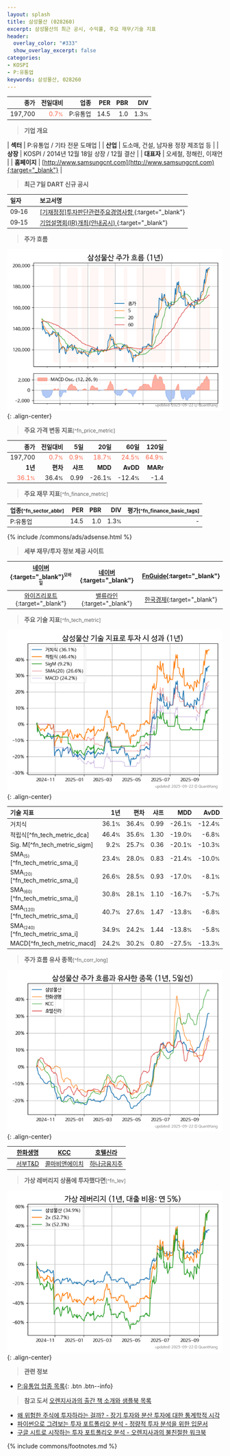 ```yaml
---
layout: splash
title: 삼성물산 (028260)
excerpt: 삼성물산의 최근 공시, 수익률, 주요 재무/기술 지표
header:
  overlay_color: "#333"
  show_overlay_excerpt: false
categories:
- KOSPI
- P:유통업
keywords: 삼성물산, 028260
---
```


| **종가** | **전일대비** | **업종** | **PER** | **PBR** | **DIV** |
| -------: | -----------: | -------: | ------: | ------: | ------: |
| 197,700 | <span style="color: tomato">0.7<small>%</small></span> | P:유통업 | 14.5 | 1.0 | 1.3<small>%</small> |

<!-- more -->


> **기업 개요**<a id="company"></a>

| <span style="white-space:nowrap;">**섹터**</span> | P:유통업 / 기타 전문 도매업 |
| <span style="white-space:nowrap;">**산업**</span> | 도소매, 건설, 남자용 정장 제조업 등 |
| <span style="white-space:nowrap;">**상장**</span> | KOSPI / 2014년 12월 18일 상장 / 12월 결산 |
| <span style="white-space:nowrap;">**대표자**</span> | 오세철, 정해린, 이재언 |
| <span style="white-space:nowrap;">**홈페이지**</span> | [http://www.samsungcnt.com](http://www.samsungcnt.com){:target="_blank"} |


> **최근 7일 DART 신규 공시**<a id="dart"></a>

| **일자** |      | **보고서명** |
| :------- | :--- | :----------- |
| 09&#x2011;16 | | [[기재정정]투자판단관련주요경영사항              ](https://dart.fss.or.kr/dsaf001/main.do?rcpNo=20250916800489){:target="_blank"} |
| 09&#x2011;15 | | [기업설명회(IR)개최(안내공시)              ](https://dart.fss.or.kr/dsaf001/main.do?rcpNo=20250915800546){:target="_blank"} |


> **주가 흐름**<a id="price"></a>

![028260](/stock/images/028260.png){: .align-center}


> **주요 가격 변동 지표**<small>[^fn_price_metric]</small>

| **종가** | **전일대비** | **5일** | **20일** | **60일** | **120일** |
| -------: | -----------: | ------: | -------: | -------: | --------: |
| 197,700 | <span style="color: tomato">0.7<small>%</small></span> | <span style="color: tomato">0.9<small>%</small></span> | <span style="color: tomato">18.7<small>%</small></span> | <span style="color: tomato">24.5<small>%</small></span> | <span style="color: tomato">64.9<small>%</small></span> |
| **1년** | **편차** | **샤프** | **MDD** | **AvDD** | **MARr** |
| <span style="color: tomato">36.1<small>%</small></span> | 36.4<small>%</small> | 0.99 | -26.1<small>%</small> | -12.4<small>%</small> | -1.4 |


> **주요 재무 지표**<small>[^fn_finance_metric]</small>

| **업종**<small>[^fn_sector_abbr]</small> | **PER** | **PBR** | **DIV** | **평가**<small>[^fn_finance_basic_tags]</small> |
| :--------------------------------------- | ------: | ------: | ------: | ----------------------------------------------: |
| P:유통업 | 14.5 | 1.0 | 1.3<small>%</small> | - |



{% include /commons/ads/adsense.html %}

> **세부 재무/투자 정보 제공 사이트**

| [네이버](https://m.stock.naver.com/domestic/stock/028260/finance/summary){:target="_blank"}<sup><small>모바일</small></sup> | [네이버](https://finance.naver.com/item/coinfo.naver?code=028260){:target="_blank"} | [FnGuide](https://comp.fnguide.com/SVO2/ASP/SVD_Invest.asp?gicode=A028260&MenuYn=Y){:target="_blank"} |
| :---: | :---: | :---: |
| [와이즈리포트](https://comp.wisereport.co.kr/company/c1040001.aspx?cmp_cd=028260){:target="_blank"} | [밸류라인](https://www.valueline.co.kr/finance/summary/028260){:target="_blank"} | [한국경제](https://markets.hankyung.com/stock/028260/financial-summary){:target="_blank"} |


> **주요 기술 지표**<small>[^fn_tech_metric]</small>


![028260](/stock/images/028260_tech.png){: .align-center}

| **기술 지표** | **1년** | **편차** | **샤프** | **MDD** | **AvDD** |
| :------------ | ------: | -----------: | -------: | ------: | -------: |
| 거치식 | 36.1<small>%</small> | 36.4<small>%</small> | 0.99 | -26.1<small>%</small> | -12.4<small>%</small> |
| 적립식[^fn_tech_metric_dca] | 46.4<small>%</small> | 35.6<small>%</small> | 1.30 | -19.0<small>%</small> | -6.8<small>%</small> |
| Sig. M[^fn_tech_metric_sigm] | 9.2<small>%</small> | 25.7<small>%</small> | 0.36 | -20.1<small>%</small> | -10.3<small>%</small> |
| SMA<small><sub>(5)</sub></small>[^fn_tech_metric_sma_i] | 23.4<small>%</small> | 28.0<small>%</small> | 0.83 | -21.4<small>%</small> | -10.0<small>%</small> |
| SMA<small><sub>(20)</sub></small>[^fn_tech_metric_sma_i] | 26.6<small>%</small> | 28.5<small>%</small> | 0.93 | -17.0<small>%</small> | -8.1<small>%</small> |
| SMA<small><sub>(60)</sub></small>[^fn_tech_metric_sma_i] | 30.8<small>%</small> | 28.1<small>%</small> | 1.10 | -16.7<small>%</small> | -5.7<small>%</small> |
| SMA<small><sub>(120)</sub></small>[^fn_tech_metric_sma_i] | 40.7<small>%</small> | 27.6<small>%</small> | 1.47 | -13.8<small>%</small> | -6.8<small>%</small> |
| SMA<small><sub>(240)</sub></small>[^fn_tech_metric_sma_i] | 34.9<small>%</small> | 24.2<small>%</small> | 1.44 | -13.8<small>%</small> | -5.8<small>%</small> |
| MACD[^fn_tech_metric_macd] | 24.2<small>%</small> | 30.2<small>%</small> | 0.80 | -27.5<small>%</small> | -13.3<small>%</small> |


> **주가 흐름 유사 종목**<a id="corr"></a><small>[^fn_corr_long]</small>

![028260](/stock/images/028260_corr.png){: .align-center}

|       | [한화생명](/088350/) | [KCC](/002380/) | [호텔신라](/008770/) |
| :---: | :------------------------------------: | :------------------------------------: | :------------------------------------: |
|       | [서부T&D](/006730/) | [콜마비앤에이치](/200130/) | [하나금융지주](/086790/) |


> **가상 레버리지 상품에 투자했다면**<a id="2x"></a><small>[^fn_lev]</small>

![028260](/stock/images/028260_2x.png){: .align-center}


> **관련 정보**

- [P:유통업 업종 목록](/stats/sector/kospi_업종_유통업_종목/){: .btn .btn--info}

> **참고 도서** [오렌지사과의 출간 책 소개와 샘플북 목록](https://kongdori.tistory.com/691)

- [왜 위험한 주식에 투자하라는 걸까? - 장기 투자와 분산 투자에 대한 통계학적 시각](https://kongdori.tistory.com/421)
- [파이썬으로 그려보는 투자 포트폴리오 분석  - 정량적 투자 분석을 위한 입문서](https://kongdori.tistory.com/643)
- [구글 시트로 시작하는 투자 포트폴리오 분석 - 오렌지사과의 불친절한 워크북](https://kongdori.tistory.com/449)


{% include commons/footnotes.md %}